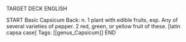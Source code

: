TARGET DECK
ENGLISH

START
Basic
Capsicum
Back: n. 1 plant with edible fruits, esp. Any of several varieties of pepper. 2 red, green, or yellow fruit of these. [latin capsa case]
Tags: [[genus_Capsicum]]
END
